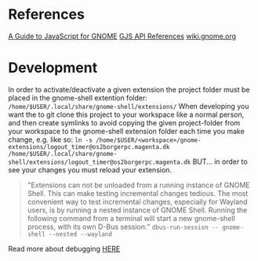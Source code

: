 # References
[A Guide to JavaScript for GNOME](https://gjs.guide/)
[GJS API References](https://gjs-docs.gnome.org/)
[wiki.gnome.org](https://wiki.gnome.org/)

# Development
In order to activate/deactivate a given extension the project folder must be placed in the gnome-shell extention folder:
```/home/$USER/.local/share/gnome-shell/extensions/```
When developing you want the to git clone this project to your workspace like a normal person, and then create symlinks to avoid copying the given project-folder from your workspace to the gnome-shell extension folder each time you make change, e.g. like so:
```ln -s /home/$USER/<workspace>/gnome-extensions/logout_timer@os2borgerpc.magenta.dk /home/$USER/.local/share/gnome-shell/extensions/logout_timer@os2borgerpc.magenta.dk```
BUT... in order to see your changes you must reload your extension.
> "Extensions can not be unloaded from a running instance of GNOME Shell. This can make testing incremental changes tedious. The most convenient way to test incremental changes, especially for Wayland users, is by running a nested instance of GNOME Shell. Running the following command from a terminal will start a new gnome-shell process, with its own D-Bus session:"
```dbus-run-session -- gnome-shell --nested --wayland```

Read more about debugging [HERE](https://gjs.guide/extensions/development/debugging.html)